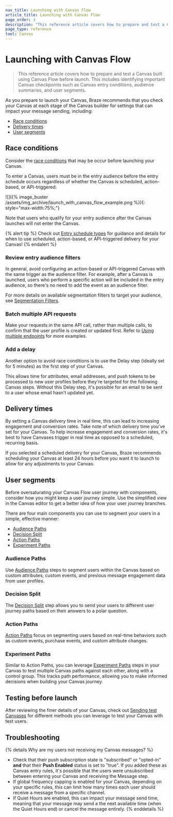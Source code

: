 ```yaml
---
nav_title: Launching with Canvas Flow
article_title: Launching with Canvas Flow
page_order: 3
description: "This reference article covers how to prepare and test a Canvas built with Canvas Flow before launch."
page_type: reference
tool: Canvas
---
```


# Launching with Canvas Flow

> This reference article covers how to prepare and test a Canvas built using Canvas Flow before launch. This includes identifying important Canvas checkpoints such as Canvas entry conditions, audience summaries, and user segments.

As you prepare to launch your Canvas, Braze recommends that you check your Canvas at each stage of the Canvas builder for settings that can impact your message sending, including:
* [Race conditions](#race-conditions)
* [Delivery times](#delivery-times)
* [User segments](#segment-users)

## Race conditions 

Consider the [race conditions]({{site.baseurl}}/user_guide/engagement_tools/testing/race_conditions/) that may be occur before launching your Canvas. 

To enter a Canvas, users must be in the entry audience before the entry schedule occurs regardless of whether the Canvas is scheduled, action-based, or API-triggered. 

![]({% image_buster /assets/img_archive/launch_with_canvas_flow_example.png %}){: style="max-width:75%;"}

Note that users who qualify for your entry audience after the Canvas launches will not enter the Canvas.

{% alert tip %}
Check out [Entry schedule types]({{site.baseurl}}/user_guide/engagement_tools/canvas/create_a_canvas/create_a_canvas/#step-2b-set-your-canvas-entry-schedule) for guidance and details for when to use scheduled, action-based, or API-triggered delivery for your Canvas!
{% endalert %}

### Review entry audience filters

In general, avoid configuring an action-based or API-triggered Canvas with the same trigger as the audience filter. For example, after a Canvas is launched, users who perform a specific action will be included in the entry audience, so there's no need to add the event as an audience filter. 

For more details on available segmentation filters to target your audience, see [Segmentation Filters]({{site.baseurl}}/user_guide/engagement_tools/segments/segmentation_filters).

### Batch multiple API requests

Make your requests in the same API call, rather than multiple calls, to confirm that the user profile is created or updated first. Refer to [Using multiple endpoints]({{site.baseurl}}/user_guide/engagement_tools/testing/race_conditions/#using-multiple-api-endpoints) for more examples.

### Add a delay

Another option to avoid race conditions is to use the Delay step (ideally set for 5 minutes) as the first step of your Canvas. 

This allows time for attributes, email addresses, and push tokens to be processed to new user profiles before they're targeted for the following Canvas steps. Without this Delay step, it's possible for an email to be sent to a user whose email hasn't updated yet.

## Delivery times

By setting a Canvas delivery time in real time, this can lead to increasing engagement and conversion rates. Take note of which delivery time you've set for your Canvas. To help increase engagement and conversion rates, it's best to have Canvases trigger in real time as opposed to a scheduled, recurring basis.

If you selected a scheduled delivery for your Canvas, Braze recommends scheduling your Canvas at least 24 hours before you want it to launch to allow for any adjustments to your Canvas.

## User segments

Before oversaturating your Canvas Flow user journey with components, consider how you might keep a user journey simple. Use the simplified view in the Canvas editor to get a better idea of how your user journey branches. 

There are four main components you can use to segment your users in a simple, effective manner:

* [Audience Paths](#audience-paths)
* [Decision Split](#decision-split)
* [Action Paths](#action-paths)
* [Experiment Paths](#experiment-paths)

### Audience Paths

Use [Audience Paths]({{site.baseurl}}/user_guide/engagement_tools/canvas/canvas_components/audience_paths/) steps to segment users within the Canvas based on custom attributes, custom events, and previous message engagement data from user profiles.

### Decision Split

The [Decision Split]({{site.baseurl}}/user_guide/engagement_tools/canvas/canvas_components/decision_split/) step allows you to send your users to different user journey paths based on their answers to a polar question.

### Action Paths

[Action Paths]({{site.baseurl}}/user_guide/engagement_tools/canvas/canvas_components/action_paths/) focus on segmenting users based on real-time behaviors such as custom events, purchase events, and custom attribute changes. 

### Experiment Paths

Similar to Action Paths, you can leverage [Experiment Paths]({{site.baseurl}}/user_guide/engagement_tools/canvas/canvas_components/experiment_paths/) steps in your Canvas to test multiple Canvas paths against each other, along with a control group. This tracks path performance, allowing you to make informed decisions when building your Canvas journey. 

## Testing before launch

After reviewing the finer details of your Canvas, check out [Sending test Canvases]({{site.baseurl}}/user_guide/engagement_tools/canvas/testing_canvases/sending_test_canvases/) for different methods you can leverage to test your Canvas with test users.

## Troubleshooting

{% details Why are my users not receiving my Canvas messages? %}
- Check that their push subscription state is "subscribed" or "opted-in" **and** that their **Push Enabled** status is set to "true". If you added these as Canvas entry rules, it's possible that the users were unsubscribed between entering your Canvas and receiving the Message step.
- If global frequency capping is enabled for your Canvas, depending on your specific rules, this can limit how many times each user should receive a message from a specific channel. 
- If Quiet Hours are enabled, this can impact your message send time, meaning that your message may send a the next available time (when the Quiet Hours end) or cancel the message entirely.
{% enddetails %}

